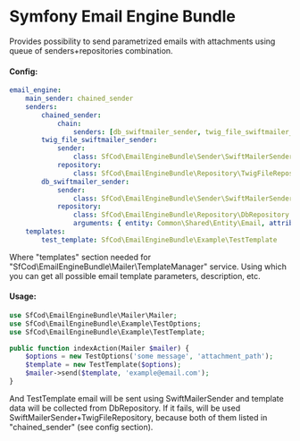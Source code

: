 Symfony Email Engine Bundle
===========================

Provides possibility to send parametrized emails with attachments using queue of senders+repositories combination.

#### Config:
```yaml
email_engine:
    main_sender: chained_sender
    senders:
        chained_sender:
            chain:
                senders: [db_swiftmailer_sender, twig_file_swiftmailer_sender]
        twig_file_swiftmailer_sender:
            sender:
                class: SfCod\EmailEngineBundle\Sender\SwiftMailerSender
            repository:
                class: SfCod\EmailEngineBundle\Repository\TwigFileRepository
        db_swiftmailer_sender:
            sender:
                class: SfCod\EmailEngineBundle\Sender\SwiftMailerSender
            repository:
                class: SfCod\EmailEngineBundle\Repository\DbRepository
                arguments: { entity: Common\Shared\Entity\Email, attribute: slug }
    templates:
        test_template: SfCod\EmailEngineBundle\Example\TestTemplate
```

Where "templates" section needed for "SfCod\EmailEngineBundle\Mailer\TemplateManager" service.
Using which you can get all possible email template parameters, description, etc.

#### Usage:

```php
use SfCod\EmailEngineBundle\Mailer\Mailer;
use SfCod\EmailEngineBundle\Example\TestOptions;
use SfCod\EmailEngineBundle\Example\TestTemplate;

public function indexAction(Mailer $mailer) {
    $options = new TestOptions('some message', 'attachment_path');
    $template = new TestTemplate($options);
    $mailer->send($template, 'example@email.com');
}
```

And TestTemplate email will be sent using SwiftMailerSender and template data will be collected from DbRepository.
If it fails, will be used SwiftMailerSender+TwigFileRepository, because both of them listed in "chained_sender" (see config section).